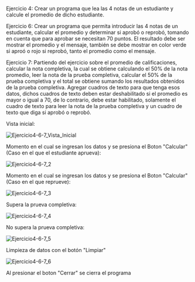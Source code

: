Ejercicio 4: Crear un programa que lea las 4 notas de un estudiante y calcule el promedio
de dicho estudiante.

Ejercicio 6: Crear un programa que permita introducir las 4 notas de un estudiante,
calcular el promedio y determinar si aprobó o reprobó, tomando en cuenta que para
aprobar se necesitan 70 puntos. El resultado debe ser mostrar el promedio y el mensaje,
también se debe mostrar en color verde si aproó o rojo si reprobó, tanto el promedio
como el mensaje.

Ejercicio 7: Partiendo del ejercicio sobre el promedio de calificaciones, calcular la nota
completiva, la cual se obtiene calculando el 50% de la nota promedio, leer la nota de la
prueba completiva, calcular el 50% de la prueba completiva y el total se obtiene
sumando los resultados obtenidos de la prueba completiva. Agregar cuadros de texto
para que tenga esos datos, dichos cuadros de texto deben estar deshabilitado si el
promedio es mayor o igual a 70, de lo contrario, debe estar habilitado, solamente el
cuadro de texto para leer la nota de la prueba completiva y un cuadro de texto que diga
si aprobó o reprobó.


Vista inicial:

![Ejercicio4-6-7_Vista_Inicial](https://github.com/Lenny-noel-de-leon-reyes/Ejercicios_4-6-7/assets/158470011/1aab1455-cbd4-4e47-8321-83f2d635ff84)

Momento en el cual se ingresan los datos y se presiona el Boton "Calcular"(Caso en el que el estudiante aprueva):

![Ejercicio4-6-7_2](https://github.com/Lenny-noel-de-leon-reyes/Ejercicios_4-6-7/assets/158470011/9be7f843-5bd6-4c82-82d3-35a7aeca37d8)

Momento en el cual se ingresan los datos y se presiona el Boton "Calcular"(Caso en el que reprueve):

![Ejercicio4-6-7_3](https://github.com/Lenny-noel-de-leon-reyes/Ejercicios_4-6-7/assets/158470011/1f34eae1-39db-4dd3-b755-7f164085e4ff)

Supera la prueva completiva:

![Ejercicio4-6-7_4](https://github.com/Lenny-noel-de-leon-reyes/Ejercicios_4-6-7/assets/158470011/3cae8cfc-1152-462e-b6f6-f5366bb5c892)


No supera la prueva completiva:

![Ejercicio4-6-7_5](https://github.com/Lenny-noel-de-leon-reyes/Ejercicios_4-6-7/assets/158470011/686af07a-6810-4f42-a50b-74686086da99)

Limpieza de datos con el botón "Limpiar"

![Ejercicio4-6-7_6](https://github.com/Lenny-noel-de-leon-reyes/Ejercicios_4-6-7/assets/158470011/18a8d184-2e6b-4f5b-bef2-b163b8374b1c)


Al presionar el boton "Cerrar" se cierra el programa


